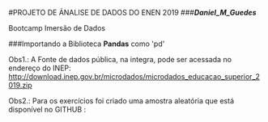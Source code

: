#PROJETO DE ÁNALISE DE DADOS DO ENEN 2019
###***Daniel_M_Guedes***

Bootcamp Imersão de Dados 

###Importando a Biblioteca **Pandas** como 'pd'

Obs1.: A Fonte de dados pública, na integra,  pode ser acessada no endereço do INEP: http://download.inep.gov.br/microdados/microdados_educacao_superior_2019.zip 

Obs2.: Para os exercícios foi criado uma amostra aleatória que está disponível no GITHUB : 
